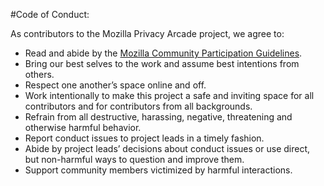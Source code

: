 #Code of Conduct:

As contributors to the Mozilla Privacy Arcade project, we agree to:

- Read and abide by the [Mozilla Community Participation Guidelines](https://www.mozilla.org/en-US/about/governance/policies/participation/).
- Bring our best selves to the work and assume best intentions from others.
- Respect one another’s space online and off.
- Work intentionally to make this project a safe and inviting space for all contributors and for contributors from all backgrounds.
- Refrain from all destructive, harassing, negative, threatening and otherwise harmful behavior. 
- Report conduct issues to project leads in a timely fashion.
- Abide by project leads’ decisions about conduct issues or use direct, but non-harmful ways to question and improve them.
- Support community members victimized by harmful interactions.

